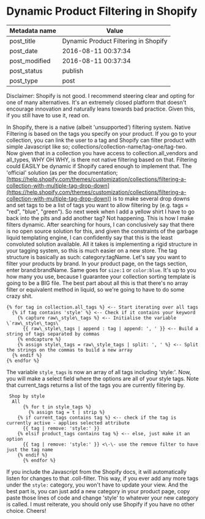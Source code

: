 
# Dynamic Product Filtering in Shopify


| Metadata name | Value |
| --------- | ------ |
| post_title | Dynamic Product Filtering in Shopify | 
| post_date | 2016-08-11 00:37:34 | 
| post_modified | 2016-08-11 00:37:34 | 
| post_status | publish | 
| post_type | post |

Disclaimer: Shopify is not good. I recommend steering clear and opting for one of many alternatives. It's an extremely closed platform that doesn't encourage innovation and naturally leans towards bad practice. Given this, if you still have to use it, read on.

In Shopify, there is a native (albeit 'unsupported') filtering system. Native Filtering is based on the tags you specify on your product. If you go to your collection, you can link the user to a tag and Shopify can filter product with simple Javascript like so; collections/collection-name/tag-one/tag-two. Now given that in a collection you have access to collection.all\_vendors and all\_types, WHY OH WHY, is there not native filtering based on that. Filtering could EASILY be dynamic if Shopify cared enough to implement that. The 'official' solution (as per the documentation; [https://help.shopify.com/themes/customization/collections/filtering-a-collection-with-multiple-tag-drop-down](https://help.shopify.com/themes/customization/collections/filtering-a-collection-with-multiple-tag-drop-down)) is to make several drop downs and set tags to be a list of tags you want to allow filtering by (e.g. tags = "red", "blue", "green"). So next week when I add a yellow shirt I have to go back into the pits and add another tag? Not happening. This is how I make filters dynamic. After searching for hours, I can conclusively say that there is no open source solution for this, and given the constraints of the garbage liquid templating engine, I can confidently say that this is the least convoluted solution available. All it takes is implementing a rigid structure in your tagging system, so this is much easier on a new store. The tag structure is basically as such: category:tagName. Let's say you want to filter your products by brand. In your product page, on the tags section, enter brand:brandName. Same goes for `size:1` or `color:blue`. It's up to you how many you use, because I guarantee your collection sorting template is going to be a BIG file. The best part about all this is that there's no array filter or equivalent method in liquid, so we're going to have to do some crazy shit.

```
{% for tag in collection.all_tags %} <-- Start iterating over all tags
  {% if tag contains 'style' %} <-- Check if it contains your keyword
    {% capture raw\_style\_tags %} <-- Initialise the variable \`raw\_style\_tags\`
      {{ raw\_style\_tags | append : tag | append: ', ' }} <-- Build a string of tags separated by commas
    {% endcapture %}
    {% assign style\_tags = raw\_style_tags | split: ', ' %} <-- Split the strings on the commas to build a new array
  {% endif %}
{% endfor %}
```

The variable `style_tags` is now an array of all tags including 'style:'. Now, you will make a select field where the options are all of your style tags. Note that current_tags returns a list of the tags you are currently filtering by.

```
 Shop by style
  All
      {% for t in style_tags %}
        {% assign tag = t | strip %}
    {% if current_tags contains tag %} <-- check if the tag is currently active - applies selected attribute
      {{ tag | remove: 'style:' }}
    {% elsif product_tags contains tag %} <-- else, just make it an option
      {{ tag | remove: 'style:' }} <\-\- use the remove filter to have just the tag name
    {% endif %}
      {% endfor %} 
```

If you include the Javascript from the Shopify docs, it will automatically 
listen for changes to that .coll-filter. This way, if you ever add any more 
tags under the `style:` category, you won't have to update your view. And the 
best part is, you can just add a new category in your product page, copy paste 
those lines of code and change 'style' to whatever your new category is called. 
I must reiterate, you should only use Shopify if you have no other choice. Cheers!
        